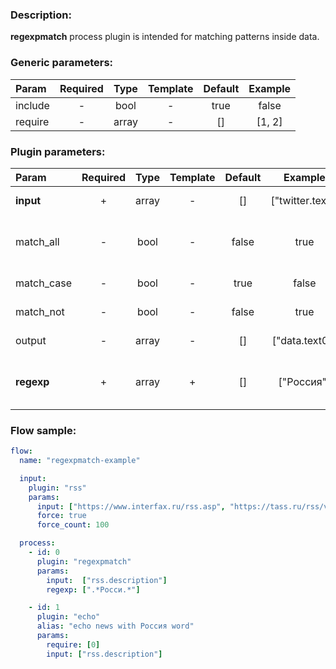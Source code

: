 ### Description:

**regexpmatch** process plugin is intended for matching patterns inside
data.


### Generic parameters:

| Param   | Required | Type  | Template | Default | Example |
|:--------|:--------:|:-----:|:--------:|:-------:|:-------:|
| include |    -     | bool  |    -     |  true   |  false  |
| require |    -     | array |    -     |   []    | [1, 2]  |


### Plugin parameters:

| Param      | Required | Type  | Template | Default |     Example      | Description                                                                   |
|:-----------|:--------:|:-----:|:--------:|:-------:|:----------------:|:------------------------------------------------------------------------------|
| **input**  |    +     | array |    -     |   []    | ["twitter.text"] | List of [DataItem](../../concept.md) fields with data.                        |
| match_all  |    -     | bool  |    -     |  false  |       true       | Patterns must be matched in all selected [DataItem](../../concept.md) fields. |
| match_case |    -     | bool  |    -     |  true   |      false       | Case sensitive/insensitive.                                                   |
| match_not  |    -     | bool  |    -     |  false  |       true       | Logical not match pattern.                                                    |
| output     |    -     | array |    -     |   []    |  ["data.text0"]  | List of target [DataItem](../../concept.md) fields.                           |
| **regexp** |    +     | array |    +     |   []    |    ["Россия"]    | List of config templates/raw regexps for matching.                            |


### Flow sample:

```yaml
flow:
  name: "regexpmatch-example"

  input:
    plugin: "rss"
    params:
      input: ["https://www.interfax.ru/rss.asp", "https://tass.ru/rss/v2.xml"]
      force: true
      force_count: 100

  process:
    - id: 0
      plugin: "regexpmatch"
      params:
        input:  ["rss.description"]
        regexp: [".*Росси.*"]

    - id: 1
      plugin: "echo"
      alias: "echo news with Россия word"
      params:
        require: [0]
        input: ["rss.description"]
```

